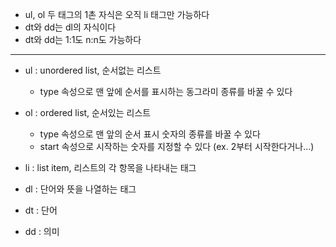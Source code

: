 - ul, ol 두 태그의 1촌 자식은 오직 li 태그만 가능하다
- dt와 dd는 dl의 자식이다
- dt와 dd는 1:1도 n:n도 가능하다

---

- ul : unordered list, 순서없는 리스트
	- type 속성으로 맨 앞에 순서를 표시하는 동그라미 종류를 바꿀 수 있다
- ol : ordered list, 순서있는 리스트
	- type 속성으로 맨 앞의 순서 표시 숫자의 종류를 바꿀 수 있다
	- start 속성으로 시작하는 숫자를 지정할 수 있다 (ex. 2부터 시작한다거나...)
- li : list item, 리스트의 각 항목을 나타내는 태그


- dl : 단어와 뜻을 나열하는 태그
- dt : 단어
- dd : 의미


